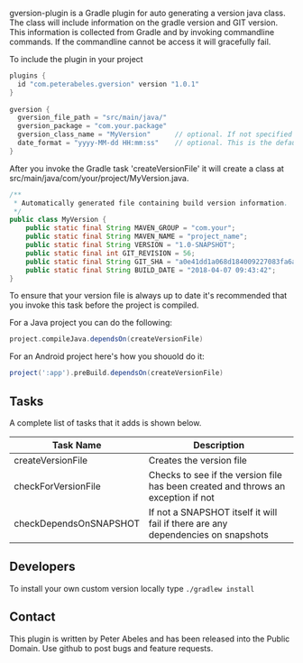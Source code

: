 gversion-plugin is a Gradle plugin for auto generating a version java class. The class will include information on the gradle version and GIT version. This information is collected from Gradle and by invoking commandline commands. If the commandline cannot be access it will gracefully fail.

To include the plugin in your project

```groovy
plugins {
  id "com.peterabeles.gversion" version "1.0.1"
}
 
gversion {
  gversion_file_path = "src/main/java/"
  gversion_package = "com.your.package"
  gversion_class_name = "MyVersion"      // optional. If not specified GVersion is used
  date_format = "yyyy-MM-dd HH:mm:ss"    // optional. This is the default
}
```

After you invoke the Gradle task 'createVersionFile' it will create a class at src/main/java/com/your/project/MyVersion.java.
```java
/**
 * Automatically generated file containing build version information.
 */
public class MyVersion {
	public static final String MAVEN_GROUP = "com.your";
	public static final String MAVEN_NAME = "project_name";
	public static final String VERSION = "1.0-SNAPSHOT";
	public static final int GIT_REVISION = 56;
	public static final String GIT_SHA = "a0e41dd1a068d184009227083fa6ae276ef1846a";
	public static final String BUILD_DATE = "2018-04-07 09:43:42";
}
```

To ensure that your version file is always up to date it's recommended that you invoke this task before the project is compiled.

For a Java project you can do the following:
```groovy
project.compileJava.dependsOn(createVersionFile)
```

For an Android project here's how you shouold do it:
```groovy
project(':app').preBuild.dependsOn(createVersionFile)
```

## Tasks

A complete list of tasks that it adds is shown below.

| Task Name   |   Description   |
| ------------|-----------------|
| createVersionFile      | Creates the version file |
| checkForVersionFile    | Checks to see if the version file has been created and throws an exception if not |
| checkDependsOnSNAPSHOT | If not a SNAPSHOT itself it will fail if there are any dependencies on snapshots  |


## Developers

To install your own custom version locally type ```./gradlew install```

## Contact

This plugin is written by Peter Abeles and has been released into the Public Domain. Use github to post bugs and feature requests.
